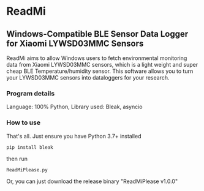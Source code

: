 # ReadMi
## Windows-Compatible BLE Sensor Data Logger for Xiaomi LYWSD03MMC Sensors

ReadMi aims to allow Windows users to fetch environmental monitoring data from Xiaomi LYWSD03MMC sensors, which is a light weight and super cheap BLE Temperature/humidity sensor. This software allows you to turn your LYWSD03MMC sensors into dataloggers for your research.

### Program details
Language: 100% Python,
Library used: Bleak, asyncio

### How to use
That's all. Just ensure you have Python 3.7+ installed

```
pip install bleak
```

then run
```
ReadMiPlease.py
```

Or, you can just download the release binary "ReadMiPlease v1.0.0"
